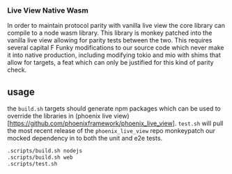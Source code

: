 ### Live View Native Wasm

In order to maintain protocol parity with vanilla live view the core library can compile to a node wasm library. This library is monkey patched into the vanilla live view
allowing for parity tests between the two. This requires several capital F Funky modifications to our source code which never make it into native production, including
modifying tokio and mio with shims that allow for targets, a feat which can only be justified for this kind of parity check.

## usage

the `build.sh` targets should generate npm packages which can be used to override the libraries in (phoenix live view)[https://github.com/phoenixframework/phoenix_live_view].
`test.sh` will pull the most recent release of the `phoenix_live_view` repo monkeypatch our mocked dependency in to both the unit and e2e tests.

```bash
.scripts/build.sh nodejs
.scripts/build.sh web
.scripts/test.sh
```
